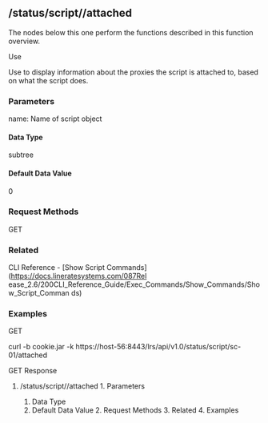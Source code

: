 ## /status/script/<name>/attached

The nodes below this one perform the functions described in this function
overview.

Use

Use to display information about the proxies the script is attached to, based
on what the script does.

### Parameters

name: Name of script object

#### Data Type

subtree

#### Default Data Value

0

### Request Methods

GET

### Related

CLI Reference - [Show Script Commands](https://docs.lineratesystems.com/087Rel
ease_2.6/200CLI_Reference_Guide/Exec_Commands/Show_Commands/Show_Script_Comman
ds)

### Examples

GET

curl -b cookie.jar -k
https://host-56:8443/lrs/api/v1.0/status/script/sc-01/attached

GET Response

    
    
       

  1. /status/script/<name>/attached
    1. Parameters
      1. Data Type
      2. Default Data Value
    2. Request Methods
    3. Related
    4. Examples

